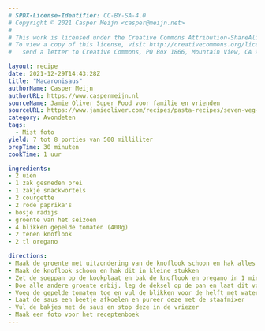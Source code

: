```yaml
---
# SPDX-License-Identifier: CC-BY-SA-4.0
# Copyright © 2021 Casper Meijn <casper@meijn.net>
# 
# This work is licensed under the Creative Commons Attribution-ShareAlike 4.0 International License. 
# To view a copy of this license, visit http://creativecommons.org/licenses/by-sa/4.0/ or 
#   send a letter to Creative Commons, PO Box 1866, Mountain View, CA 94042, USA.

layout: recipe
date: 2021-12-29T14:43:28Z
title: "Macaronisaus"
authorName: Casper Meijn
authorURL: https://www.caspermeijn.nl
sourceName: Jamie Oliver Super Food voor familie en vrienden
sourceURL: https://www.jamieoliver.com/recipes/pasta-recipes/seven-veg-tomato-sauce/
category: Avondeten
tags:
  - Mist foto
yield: 7 tot 8 porties van 500 milliliter
prepTime: 30 minuten
cookTime: 1 uur

ingredients:
- 2 uien
- 1 zak gesneden prei
- 1 zakje snackwortels
- 2 courgette
- 2 rode paprika's
- bosje radijs
- groente van het seizoen
- 4 blikken gepelde tomaten (400g)
- 2 tenen knoflook
- 2 tl oregano

directions:
- Maak de groente met uitzondering van de knoflook schoon en hak alles in de keukenmachine
- Maak de knoflook schoon en hak dit in kleine stukken
- Zet de soeppan op de kookplaat en bak de knoflook en oregano in 1 minuut
- Doe alle andere groente erbij, leg de deksel op de pan en laat dit voor 25 minuten staan. Roer wel regelmatig
- Voeg de gepelde tomaten toe en vul de blikken voor de helft met water, voeg dit ook toe. Laat dit 25 minuten pruttelen
- Laat de saus een beetje afkoelen en pureer deze met de staafmixer
- Vul de bakjes met de saus en stop deze in de vriezer
- Maak een foto voor het receptenboek
---
```

